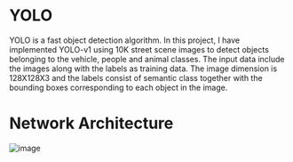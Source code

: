 # YOLO
YOLO is a fast object detection algorithm. In this project, I have implemented YOLO-v1 using 10K street scene images to detect objects belonging to the vehicle, people and animal classes. The input data include the images along with the labels as training data. The image dimension is 128X128X3 and the labels consist of semantic class together with the bounding boxes corresponding to each object in the image.

# Network Architecture
![image](https://user-images.githubusercontent.com/42107613/204451561-c44b8f5b-adb1-4a6b-98ab-191b527adf1b.png)
